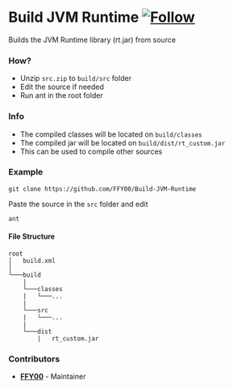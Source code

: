 # Build JVM Runtime [![Follow](https://img.shields.io/twitter/follow/MissingClara.svg)](http://twitter.com/intent/user?screen_name=MissingClara)
Builds the JVM Runtime library (rt.jar) from source

### How?
 - Unzip ```src.zip``` to ```build/src``` folder
 - Edit the source if needed
 - Run ant in the root folder
 
### Info
 - The compiled classes will be located on ```build/classes```
 - The compiled jar will be located on ```build/dist/rt_custom.jar```
 - This can be used to compile other sources
 
### Example
```git clone https://github.com/FFY00/Build-JVM-Runtime```

Paste the source in the ```src``` folder and edit

```ant```

#### File Structure
```
root
│   build.xml  
│
└───build
    |
    └───classes
    |   └───...
    |
    └───src
    |   └───...
    |
    └───dist
        |   rt_custom.jar
```

### Contributors
 - [**FFY00**](http://twitter.com/intent/user?screen_name=MissingClara) - Maintainer
